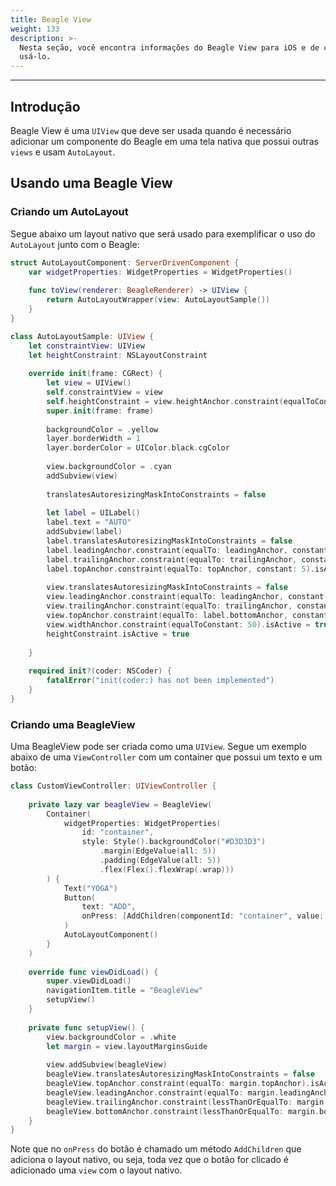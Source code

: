 ```yaml
---
title: Beagle View
weight: 133
description: >-
  Nesta seção, você encontra informações do Beagle View para iOS e de como
  usá-lo.
---
```


---

## Introdução

Beagle View é uma `UIView` que deve ser usada quando é necessário adicionar um componente do Beagle em uma tela nativa que possui outras `views` e usam `AutoLayout`.

## Usando uma Beagle View

### Criando um AutoLayout

Segue abaixo um layout nativo que será usado para exemplificar o uso do `AutoLayout` junto com o Beagle:

```swift
struct AutoLayoutComponent: ServerDrivenComponent {
    var widgetProperties: WidgetProperties = WidgetProperties()
    
    func toView(renderer: BeagleRenderer) -> UIView {
        return AutoLayoutWrapper(view: AutoLayoutSample())
    }
}

class AutoLayoutSample: UIView {
    let constraintView: UIView
    let heightConstraint: NSLayoutConstraint
    
    override init(frame: CGRect) {
        let view = UIView()
        self.constraintView = view
        self.heightConstraint = view.heightAnchor.constraint(equalToConstant: 100)
        super.init(frame: frame)
        
        backgroundColor = .yellow
        layer.borderWidth = 1
        layer.borderColor = UIColor.black.cgColor
        
        view.backgroundColor = .cyan
        addSubview(view)
        
        translatesAutoresizingMaskIntoConstraints = false
    
        let label = UILabel()
        label.text = "AUTO"
        addSubview(label)
        label.translatesAutoresizingMaskIntoConstraints = false
        label.leadingAnchor.constraint(equalTo: leadingAnchor, constant: 5).isActive = true
        label.trailingAnchor.constraint(equalTo: trailingAnchor, constant: -5).isActive = true
        label.topAnchor.constraint(equalTo: topAnchor, constant: 5).isActive = true
        
        view.translatesAutoresizingMaskIntoConstraints = false
        view.leadingAnchor.constraint(equalTo: leadingAnchor, constant: 5).isActive = true
        view.trailingAnchor.constraint(equalTo: trailingAnchor, constant: -5).isActive = true
        view.topAnchor.constraint(equalTo: label.bottomAnchor, constant: 5).isActive = true
        view.widthAnchor.constraint(equalToConstant: 50).isActive = true
        heightConstraint.isActive = true
        
    }
    
    required init?(coder: NSCoder) {
        fatalError("init(coder:) has not been implemented")
    }
}
```

### Criando uma BeagleView

Uma BeagleView pode ser criada como uma `UIView`. Segue um exemplo abaixo de uma `ViewController` com um container que possui um texto e um botão:

```swift
class CustomViewController: UIViewController {
    
    private lazy var beagleView = BeagleView(
        Container(
            widgetProperties: WidgetProperties(
                id: "container", 
                style: Style().backgroundColor("#D3D3D3")
                    .margin(EdgeValue(all: 5))
                    .padding(EdgeValue(all: 5))
                    .flex(Flex().flexWrap(.wrap)))
        ) {
            Text("YOGA")
            Button(
                text: "ADD", 
                onPress: [AddChildren(componentId: "container", value: [AutoLayoutComponent()])]
            )
            AutoLayoutComponent()
        }
    )
    
    override func viewDidLoad() {
        super.viewDidLoad()
        navigationItem.title = "BeagleView"
        setupView()
    }
    
    private func setupView() {
        view.backgroundColor = .white
        let margin = view.layoutMarginsGuide
        
        view.addSubview(beagleView)
        beagleView.translatesAutoresizingMaskIntoConstraints = false
        beagleView.topAnchor.constraint(equalTo: margin.topAnchor).isActive = true
        beagleView.leadingAnchor.constraint(equalTo: margin.leadingAnchor).isActive = true
        beagleView.trailingAnchor.constraint(lessThanOrEqualTo: margin.trailingAnchor).isActive = true
        beagleView.bottomAnchor.constraint(lessThanOrEqualTo: margin.bottomAnchor).isActive = true
    }
}
```

Note que no `onPress` do botão é chamado um método `AddChildren` que adiciona o layout nativo, ou seja, toda vez que o botão for clicado é adicionado uma `view` com o layout nativo.
